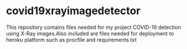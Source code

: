 # covid19xrayimagedetector
This repository contains files needed for my project COVID-19 detection using X-Ray images.Also included are files needed for deployment to heroku platform such as procfile and requirements.txt
